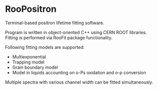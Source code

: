 # RooPositron

Terminal-based positron lifetime fitting software.

Program is written in object-oriented C++ using CERN ROOT libraries. Fitting is performed via RooFit package functionality.

Following fitting models are supported:
* Multiexponential
* Trapping model
* Grain boundary model
* Model in liquids accounting on o-Ps oxidation and o-p conversion

Multiple spectra with various channel width can be fitted simultaneously.


